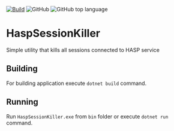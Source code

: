 [![Build](https://github.com/VasilyBulygin/HaspSessionKiller/actions/workflows/dotnet.yml/badge.svg)](https://github.com/VasilyBulygin/HaspSessionKiller/actions/workflows/dotnet.yml) ![GitHub](https://img.shields.io/github/license/VasilyBulygin/HaspSessionKiller) ![GitHub top language](https://img.shields.io/github/languages/top/VasilyBulygin/HaspSessionKiller)
# HaspSessionKiller
Simple utility that kills all sessions connected to HASP service

## Building
For building application execute `dotnet build` command.

## Running
Run `HaspSessionKiller.exe` from `bin` folder or execute `dotnet run` command.
